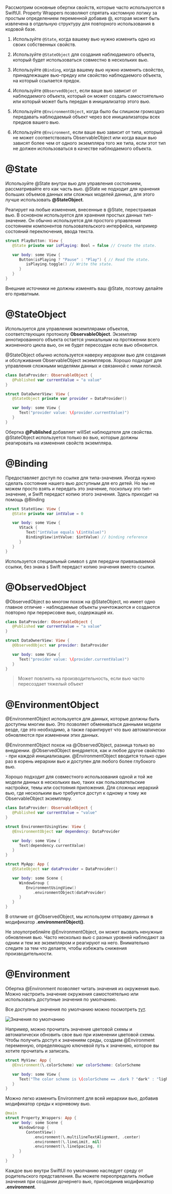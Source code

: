Рассмотрим основные обертки свойств, которые часто используются в SwiftUI. 
Property Wrappers позволяют спрятать кастомную логику за простым определением переменной добавив @, которая может быть извлечена в отдельную структуру для повторного использования в кодовой базе.

1. Используйте `@State`, когда вашему вью нужно изменить одно из своих собственных свойств.

2. Используйте `@StateObject` для создания наблюдаемого объекта, который будет использоваться совместно в нескольких вью.

3. Используйте `@Binding`, когда вашему вью нужно изменить свойство, принадлежащее вью-предку или свойство наблюдаемого объекта, на который ссылается предок.

4. Используйте `@ObservedObject`, если ваше вью зависит от наблюдаемого объекта, который он может создать самостоятельно или который может быть передан в инициализатор этого вью.

5. Используйте `@EnvironmentObject`, когда было бы слишком громоздко передавать наблюдаемый объект через все инициализаторы всех предков вашего вью.

6. Используйте `@Environment`, если ваше вью зависит от типа, который не может соответствовать ObservableObject или когда ваши вью зависят более чем от одного экземпляра того же типа, если этот тип не должен использоваться в качестве наблюдаемого объекта.

# @State

Используйте @State внутри вью для управления состоянием, рассматривайте его как часть вью. @State не подходит для хранения больших объемов данных или сложных моделей данных, для этого лучше использовать **@StateObject**.

Реагирует на любые изменения, внесенные в @State, перестраивая вью. В основном используется для хранения простых данных тип-значение. Он обычно используется для простого управления состоянием компонентов пользовательского интерфейса, например состояний переключения, ввода текста.

```swift
struct PlayButton: View {
   @State private var isPlaying: Bool = false // Create the state.

   var body: some View {
      Button(isPlaying ? "Pause" : "Play") { // Read the state.
         isPlaying.toggle() // Write the state.
      }
   }
}
```

Внешние источники не должны изменять ваш @State, поэтому делайте его приватным.

# @StateObject

Используется для управления экземплярами объектов, соответствующих протоколу **ObservableObject**. Экземпляр аннотированного объекта остается уникальным на протяжении всего жизненного цикла вью, он не будет пересоздан если вью обновится.

@StateObject обычно используется наверху иерархии вью для создания и обслуживания ObservableObject экземпляров. Хорошо подходит для управления сложными моделями данных и связанной с ними логикой.

```swift
class DataProvider: ObservableObject {
   @Published var currentValue = "a value"
}

struct DataOwnerView: View {
   @StateObject private var provider = DataProvider()

   var body: some View {
      Text("provider value: \(provider.currentValue)")
   }
}
```

Обертка **@Published** добавляет willSet наблюдателя для свойства. @StateObject используется только во вью, которые должны реагировать на изменения свойств экземпляра.

# @Binding

Предоставляет доступ по ссылке для типа-значения. Иногда нужно сделать состояние нашего вью доступным для его детей. Но мы не можем просто взять и передать это значение, поскольку это тип-значение, и Swift передаст копию этого значения. Здесь приходит на помощь @Binding

```swift
struct StateView: View {
   @State private var intValue = 0

   var body: some View {
      VStack {
         Text("intValue equals \(intValue)")
         BindingView(intValue: $intValue) // binding reference
      }
   }
}
```

Используется специальный символ `$` для передачи привязываемой ссылки, без знака `$` Swift передаст копию значения вместо ссылки.

# @ObservedObject

@ObservedObject во многом похож на @StateObject, но имеет одно главное отличие - наблюдаемые объекты уничтожаются и создаются повторно при перерисовке вью, содержащей их.

```swift
class DataProvider: ObservableObject {
   @Published var currentValue = "a value"
}

struct DataOwnerView: View {
   @ObservedObject var provider: DataProvider

   var body: some View {
      Text("provider value: \(provider.currentValue)")
   }
}
```

> Может повлиять на производительность, если вью часто пересоздает тяжелый объект

# @EnvironmentObject

@EnvironmentObject используется для данных, которые должны быть доступны многим вью. Это позволяет обмениваться данными модели везде, где это необходимо, а также гарантирует что вью автоматически обновляются при изменении этих данных.

@EnvironmentObject похож на @ObservedObject, разница только во внедрении. @ObservedObject внедряется, как и любое другое свойство - при каждой инициализации. @EnvironmentObject вводится только один раз в корень иерархии вью и доступен для любого более глубокого вью.

Хорошо подходит для совместного использования одной и той же модели данных в нескольких вью, таких как пользовательские настройки, темы или состояния приложения. Для сложных иерархий вью, где нескольким вью требуется доступ к одному и тому же ObservableObject экземпляру.

```swift
class DataProvider: ObservableObject {
   @Published var currentValue = "value"
}

struct EnvironmentUsingView: View {
   @EnvironmentObject var dependency: DataProvider

   var body: some View {
      Text(dependency.currentValue)
   }
}

struct MyApp: App {
   @StateObject var dataProvider = DataProvider()

   var body: some Scene {
      WindowGroup {
         EnvironmentUsingView()
            .environmentObject(dataProvider)
      }
   }
}
```

В отличие от @ObservedObject, мы используем отправку данных в модификатор **.environmentObject()**.

Не злоупотребляйте @EnvironmentObject, он может вызвать ненужные обновления вью. Часто несколько вью с разных уровней наблюдают за одним и тем же экземпляром и реагируют на него. Внимательно следите за тем что делаете, чтобы избежать снижения производительности.

# @Environment

Обертка @Environment позволяет читать значения из окружения вью. Можно настроить значение окружения самостоятельно или использовать доступные значения по умолчанию.

Все доступные значения по умолчанию можно посмотреть [тут](https://developer.apple.com/documentation/swiftui/environmentvalues).

![Значения по умолчанию](https://cdn.sparrowcode.io/tutorials/difference-property-wrappers-in-swiftui/environment-default.png)

Например, можно прочитать значение цветовой схемы и автоматически обновить свое вью при изменении цветовой схемы. Чтобы получить доступ к значениям среды, создаем @Environment переменную, определяющую ключевой путь к значению, которое вы хотите прочитать и записать.

```swift
struct MyView: App {
   @Environment(\.colorScheme) var colorScheme: ColorScheme

   var body: some View {
      Text("The color scheme is \(colorScheme == .dark ? "dark" : "light")")
   }
}
```

Можно легко изменить Environment для всей иерархии вью, добавив модификатор среды к корневому вью.

```swift
@main
struct Property_Wrappers: App {
   var body: some Scene {
      WindowGroup {
         ContentView()
            .environment(\.multilineTextAlignment, .center)
            .environment(\.lineLimit, nil)
            .environment(\.lineSpacing, 8)
      }
   }
}
```

Каждое вью внутри SwiftUI по умолчанию наследует среду от родительского представления. Вы можете переопределить любые значения при создании дочернего вью, присоединив модификатор **.environment**.